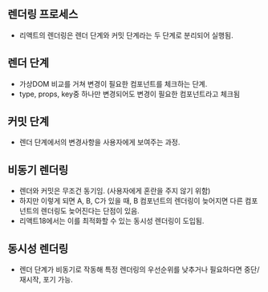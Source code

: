 ## 렌더링 프로세스

- 리액트의 렌더링은 렌더 단계와 커밋 단계라는 두 단계로 분리되어 실행됨.

## 렌더 단계

- 가상DOM 비교를 거쳐 변경이 필요한 컴포넌트를 체크하는 단계.
- type, props, key중 하나만 변경되어도 변경이 필요한 컴포넌트라고 체크됨

## 커밋 단계

- 렌더 단계에서의 변경사항을 사용자에게 보여주는 과정.

## 비동기 렌더링

- 렌더와 커밋은 무조건 동기임. (사용자에게 혼란을 주지 않기 위함)
- 하지만 이렇게 되면 A, B, C가 있을 때, B 컴포넌트의 렌더링이 늦어지면 다른 컴포넌트의 렌더링도 늦어진다는 단점이 있음.
- 리액트18에서는 이를 최적화할 수 있는 동시성 렌더링이 도입됨.

## 동시성 렌더링

- 렌더 단계가 비동기로 작동해 특정 렌더링의 우선순위를 낮추거나 필요하다면 중단/재시작, 포기 가능.
